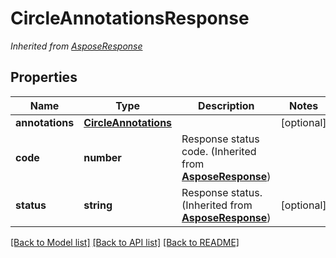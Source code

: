 # CircleAnnotationsResponse


*Inherited from [AsposeResponse](AsposeResponse.md)*
## Properties
Name | Type | Description | Notes
------------ | ------------- | ------------- | -------------
**annotations** | [**CircleAnnotations**](CircleAnnotations.md) |  | [optional]
**code** | **number** | Response status code. (Inherited from **[AsposeResponse](AsposeResponse.md)**) | 
**status** | **string** | Response status. (Inherited from **[AsposeResponse](AsposeResponse.md)**) | [optional]
[[Back to Model list]](../README.md#documentation-for-models) [[Back to API list]](../README.md#documentation-for-api-endpoints) [[Back to README]](../README.md)

